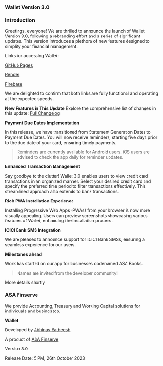 ### **Wallet Version 3.0**
### Introduction
Greetings, everyone! We are thrilled to announce the launch of Wallet Version 3.0, following a rebranding effort and a series of significant updates. This version introduces a plethora of new features designed to simplify your financial management.

Links for accessing Wallet:

[GitHub Pages](https://asafinserve.github.io/Wallet)

[Render](https://wallet-aluf.onrender.com/)

[Firebase](https://wallet-asafinserve.web.app/)

We are delighted to confirm that both links are fully functional and operating at the expected speeds.

**New Features in This Update**
Explore the comprehensive list of changes in this update: [Full Changelog](https://github.com/asafinserve/Wallet/compare/v2.0...wallet-js)

**Payment Due Dates Implementation**

In this release, we have transitioned from Statement Generation Dates to Payment Due Dates. You will now receive reminders, starting five days prior to the due date of your card, ensuring timely payments.

> Reminders are currently available for Android users. iOS users are advised to check the app daily for reminder updates.

**Enhanced Transaction Management**

Say goodbye to the clutter! Wallet 3.0 enables users to view credit card transactions in an organized manner. Select your desired credit card and specify the preferred time period to filter transactions effectively. This streamlined approach also extends to bank transactions.

**Rich PWA Installation Experience**

Installing Progressive Web Apps (PWAs) from your browser is now more visually appealing. Users can preview screenshots showcasing various features of Wallet, enhancing the installation process.

**ICICI Bank SMS Integration**

We are pleased to announce support for ICICI Bank SMSs, ensuring a seamless experience for our users.

**Milestones ahead**

Work has started on our app for businesses codenamed ASA Books. 
> Names are invited from the developer community!

More details shortly

### **ASA Finserve**
We provide Accounting, Treasury and Working Capital solutions for individuals and businesses.

**Wallet**

Developed by [Abhinav Satheesh](https://github.com/abhinavsatheesh)

A product of [ASA Finserve](https://github.com/asafinserve)

Version 3.0

Release Date: 5 PM, 26th October 2023